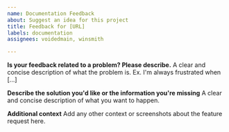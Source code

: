 ```yaml
---
name: Documentation Feedback
about: Suggest an idea for this project
title: Feedback for [URL]
labels: documentation
assignees: voidedmain, winsmith

---
```


**Is your feedback related to a problem? Please describe.**
A clear and concise description of what the problem is. Ex. I'm always frustrated when [...]

**Describe the solution you'd like or the information you're missing**
A clear and concise description of what you want to happen.

**Additional context**
Add any other context or screenshots about the feature request here.

